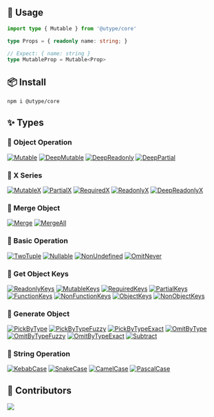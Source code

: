 
## 🦄 Usage

```ts
import type { Mutable } from '@utype/core'

type Props = { readonly name: string; }

// Expect: { name: string }
type MutableProp = Mutable<Prop>
```

## 📦 Install

```bash
npm i @utype/core
```

## ✨ Types

### 🚀 Object Operation

<a href="./docs/types/mutable.md" target="_blank" ><img src="https://img.shields.io/badge/Mutable-006FEE" alt="Mutable" /></a>
<a href="./docs/types/deep-mutable.md" target="_blank" ><img src="https://img.shields.io/badge/DeepMutable-006FEE" alt="DeepMutable" /></a>
<a href="./docs/types/deep-readonly.md" target="_blank" ><img src="https://img.shields.io/badge/DeepReadonly-006FEE" alt="DeepReadonly" /></a>
<a href="./docs/types/deep-partial.md" target="_blank" ><img src="https://img.shields.io/badge/DeepPartial-006FEE" alt="DeepPartial" /></a>

### 🚀 X Series

<a href="./docs/types/mutable-x.md" target="_blank" ><img src="https://img.shields.io/badge/MutableX-f31260" alt="MutableX" /></a>
<a href="./docs/types/partial-x.md" target="_blank" ><img src="https://img.shields.io/badge/PartialX-f31260" alt="PartialX" /></a>
<a href="./docs/types/required-x.md" target="_blank" ><img src="https://img.shields.io/badge/RequiredX-f31260" alt="RequiredX" /></a>
<a href="./docs/types/readonly-x.md" target="_blank" ><img src="https://img.shields.io/badge/ReadonlyX-f31260" alt="ReadonlyX" /></a>
<a href="./docs/types/deep-readonly-x.md" target="_blank" ><img src="https://img.shields.io/badge/DeepReadonlyX-f31260" alt="DeepReadonlyX" /></a>

### 🚀 Merge Object

<a href="./docs/types/merge.md" target="_blank" ><img src="https://img.shields.io/badge/Merge-f5a524" alt="Merge" /></a>
<a href="./docs/types/merge-all.md" target="_blank" ><img src="https://img.shields.io/badge/MergeAll-f5a524" alt="MergeAll" /></a>

### 🚀 Basic Operation

<a href="./docs/types/two-tuple.md" target="_blank" ><img src="https://img.shields.io/badge/TwoTuple-006FEE" alt="TwoTuple" /></a>
<a href="./docs/types/nullable.md" target="_blank" ><img src="https://img.shields.io/badge/Nullable-006FEE" alt="Nullable" /></a>
<a href="./docs/types/non-undefined.md" target="_blank" ><img src="https://img.shields.io/badge/NonUndefined-006FEE" alt="NonUndefined" /></a>
<a href="./docs/types/omit-never.md" target="_blank" ><img src="https://img.shields.io/badge/OmitNever-006FEE" alt="OmitNever" /></a>

### 🚀 Get Object Keys

<a href="./docs/types/readonly-keys.md" target="_blank" ><img src="https://img.shields.io/badge/ReadonlyKeys-7828c8" alt="ReadonlyKeys" /></a>
<a href="./docs/types/mutable-keys.md" target="_blank" ><img src="https://img.shields.io/badge/MutableKeys-7828c8" alt="MutableKeys" /></a>
<a href="./docs/types/required-keys.md" target="_blank" ><img src="https://img.shields.io/badge/RequiredKeys-7828c8" alt="RequiredKeys" /></a>
<a href="./docs/types/partial-keys.md" target="_blank" ><img src="https://img.shields.io/badge/PartialKeys-7828c8" alt="PartialKeys" /></a>
<a href="./docs/types/function-keys.md" target="_blank" ><img src="https://img.shields.io/badge/FunctionKeys-7828c8" alt="FunctionKeys" /></a>
<a href="./docs/types/non-function-keys.md" target="_blank" ><img src="https://img.shields.io/badge/NonFunctionKeys-7828c8" alt="NonFunctionKeys" /></a>
<a href="./docs/types/object-keys.md" target="_blank" ><img src="https://img.shields.io/badge/ObjectKeys-7828c8" alt="ObjectKeys" /></a>
<a href="./docs/types/non-object-keys.md" target="_blank" ><img src="https://img.shields.io/badge/NonObjectKeys-7828c8" alt="NonObjectKeys" /></a>

### 🚀 Generate Object

<a href="./docs/types/pick-by-type.md" target="_blank" ><img src="https://img.shields.io/badge/PickByType-f31260" alt="PickByType" /></a>
<a href="./docs/types/pick-by-type-fuzzy.md" target="_blank" ><img src="https://img.shields.io/badge/PickByTypeFuzzy-f31260" alt="PickByTypeFuzzy" /></a>
<a href="./docs/types/pick-by-type-exact.md" target="_blank" ><img src="https://img.shields.io/badge/PickByTypeExact-f31260" alt="PickByTypeExact" /></a>
<a href="./docs/types/omit-by-type.md" target="_blank" ><img src="https://img.shields.io/badge/OmitByType-f31260" alt="OmitByType" /></a>
<a href="./docs/types/omit-by-type-fuzzy.md" target="_blank" ><img src="https://img.shields.io/badge/OmitByTypeFuzzy-f31260" alt="OmitByTypeFuzzy" /></a>
<a href="./docs/types/omit-by-type-exact.md" target="_blank" ><img src="https://img.shields.io/badge/OmitByTypeExact-f31260" alt="OmitByTypeExact" /></a>
<a href="./docs/types/subtract.md" target="_blank" ><img src="https://img.shields.io/badge/Subtract-f31260" alt="Subtract" /></a>

### 🚀 String Operation

<a href="./docs/types/kebab-case.md" target="_blank" ><img src="https://img.shields.io/badge/KebabCase-17c964" alt="KebabCase" /></a>
<a href="./docs/types/snake-case.md" target="_blank" ><img src="https://img.shields.io/badge/SnakeCase-17c964" alt="SnakeCase" /></a>
<a href="./docs/types/camel-case.md" target="_blank" ><img src="https://img.shields.io/badge/CamelCase-17c964" alt="CamelCase" /></a>
<a href="./docs/types/pascal-case.md" target="_blank" ><img src="https://img.shields.io/badge/PascalCase-17c964" alt="PascalCase" /></a>

## 🥰 Contributors

<a href="https://github.com/wzc520pyfm/utype/graphs/contributors">
  <img src="https://contrib.rocks/image?repo=wzc520pyfm/utype" />
</a>
